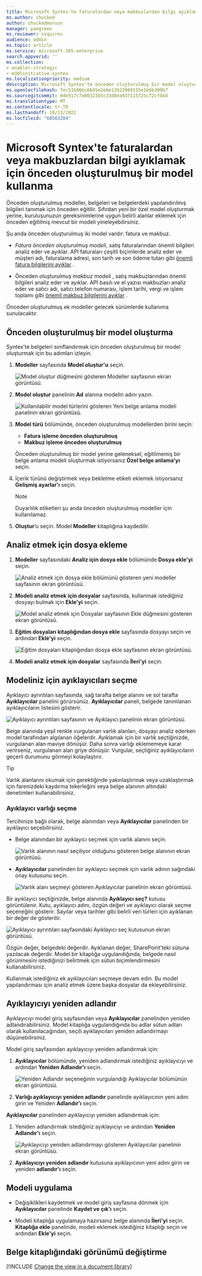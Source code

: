 ```yaml
---
title: Microsoft Syntex'te faturalardan veya makbuzlardan bilgi ayıklamak için önceden oluşturulmuş bir model kullanma
ms.author: chucked
author: chuckedmonson
manager: pamgreen
ms.reviewer: ssquires
audience: admin
ms.topic: article
ms.service: microsoft-365-enterprise
search.appverid: ''
ms.collection:
- enabler-strategic
- m365initiative-syntex
ms.localizationpriority: medium
description: Microsoft Syntex'te önceden oluşturulmuş bir model oluşturmayı ve yapılandırmayı öğrenin.
ms.openlocfilehash: 7ec51b86bc6645e2ebe13923969155e1b6b309b7
ms.sourcegitcommit: 04e517c7e00323b5c33d8ea937115725cf2cfd4d
ms.translationtype: MT
ms.contentlocale: tr-TR
ms.lasthandoff: 10/13/2022
ms.locfileid: "68563284"
---
```

# <a name="use-a-prebuilt-model-to-extract-info-from-invoices-or-receipts-in-microsoft-syntex"></a>Microsoft Syntex'te faturalardan veya makbuzlardan bilgi ayıklamak için önceden oluşturulmuş bir model kullanma

Önceden oluşturulmuş modeller, belgeleri ve belgelerdeki yapılandırılmış bilgileri tanımak için önceden eğitilir. Sıfırdan yeni bir özel model oluşturmak yerine, kuruluşunuzun gereksinimlerine uygun belirli alanlar eklemek için önceden eğitilmiş mevcut bir modeli yineleyebilirsiniz. 

Şu anda önceden oluşturulmuş iki model vardır: fatura ve makbuz.

- *Fatura önceden oluşturulmuş modeli*, satış faturalarından önemli bilgileri analiz eder ve ayıklar. API faturaları çeşitli biçimlerde analiz eder ve müşteri adı, faturalama adresi, son tarih ve son ödeme tutarı gibi [önemli fatura bilgilerini ayıklar](/azure/applied-ai-services/form-recognizer/concept-invoice#field-extraction) .

- Önceden *oluşturulmuş makbuz modeli* , satış makbuzlarından önemli bilgileri analiz eder ve ayıklar. API basılı ve el yazısı makbuzları analiz eder ve satıcı adı, satıcı telefon numarası, işlem tarihi, vergi ve işlem toplamı gibi [önemli makbuz bilgilerini ayıklar](/azure/applied-ai-services/form-recognizer/concept-receipt#field-extraction) .

Önceden oluşturulmuş ek modeller gelecek sürümlerde kullanıma sunulacaktır.

## <a name="create-a-prebuilt-model"></a>Önceden oluşturulmuş bir model oluşturma

Syntex'te belgeleri sınıflandırmak için önceden oluşturulmuş bir model oluşturmak için bu adımları izleyin.

1. **Modeller** sayfasında **Model oluştur'u** seçin.

    ![Model oluştur düğmesini gösteren Modeller sayfasının ekran görüntüsü.](../media/content-understanding/prebuilt-create-model-button.png) 

2. **Model oluştur** panelinin **Ad** alanına modelin adını yazın.

    ![Kullanılabilir model türlerini gösteren Yeni belge anlama modeli panelinin ekran görüntüsü.](../media/content-understanding/prebuilt-create-panel.png) 

3. **Model türü** bölümünde, önceden oluşturulmuş modellerden birini seçin:
   - **Fatura işleme önceden oluşturulmuş**
   - **Makbuz işleme önceden oluşturulmuş**

   Önceden oluşturulmuş bir model yerine geleneksel, eğitilmemiş bir belge anlama modeli oluşturmak istiyorsanız **Özel belge anlama'yı** seçin.

4. İçerik türünü değiştirmek veya bekletme etiketi eklemek istiyorsanız **Gelişmiş ayarlar'ı** seçin.

    > [!NOTE]
    > Duyarlılık etiketleri şu anda önceden oluşturulmuş modeller için kullanılamaz.

5. **Oluştur**’u seçin. Model **Modeller** kitaplığına kaydedilir.

## <a name="add-a-file-to-analyze"></a>Analiz etmek için dosya ekleme

1. **Modeller** sayfasındaki **Analiz için dosya ekle** bölümünde **Dosya ekle'yi** seçin.

    ![Analiz etmek için dosya ekle bölümünü gösteren yeni modeller sayfasının ekran görüntüsü.](../media/content-understanding/prebuilt-add-file-to-analyze.png) 

2. **Modeli analiz etmek için dosyalar** sayfasında, kullanmak istediğiniz dosyayı bulmak için **Ekle'yi** seçin.

    ![Model analiz etmek için Dosyalar sayfasının Ekle düğmesini gösteren ekran görüntüsü.](../media/content-understanding/prebuilt-add-file-button.png) 

3. **Eğitim dosyaları kitaplığından dosya ekle** sayfasında dosyayı seçin ve ardından **Ekle'yi** seçin.

    ![Eğitim dosyaları kitaplığından dosya ekle sayfasının ekran görüntüsü.](../media/content-understanding/prebuilt-add-file-from-training-library.png) 

6. **Modeli analiz etmek için dosyalar** sayfasında **İleri'yi** seçin.

## <a name="select-extractors-for-your-model"></a>Modeliniz için ayıklayıcıları seçme

Ayıklayıcı ayrıntıları sayfasında, sağ tarafta belge alanını ve sol tarafta **Ayıklayıcılar** panelini görürsünüz. **Ayıklayıcılar** paneli, belgede tanımlanan ayıklayıcıların listesini gösterir.

   ![Ayıklayıcı ayrıntıları sayfasının ve Ayıklayıcı panelinin ekran görüntüsü.](../media/content-understanding/prebuilt-extractor-details-page.png) 

Belge alanında yeşil renkle vurgulanan varlık alanları, dosyayı analiz ederken model tarafından algılanan öğelerdir. Ayıklamak için bir varlık seçtiğinizde, vurgulanan alan maviye dönüşür. Daha sonra varlığı eklememeye karar verirseniz, vurgulanan alan griye dönüşür. Vurgular, seçtiğiniz ayıklayıcıların geçerli durumunu görmeyi kolaylaştırır.

> [!TIP]
> Varlık alanlarını okumak için gerektiğinde yakınlaştırmak veya uzaklaştırmak için farenizdeki kaydırma tekerleğini veya belge alanının altındaki denetimleri kullanabilirsiniz.

### <a name="select-an-extractor-entity"></a>Ayıklayıcı varlığı seçme

Tercihinize bağlı olarak, belge alanından veya **Ayıklayıcılar** panelinden bir ayıklayıcı seçebilirsiniz.
 
- Belge alanından bir ayıklayıcı seçmek için varlık alanını seçin.

    ![Varlık alanının nasıl seçiliyor olduğunu gösteren belge alanının ekran görüntüsü.](../media/content-understanding/prebuilt-document-area-select-field.png) 

- **Ayıklayıcılar** panelinden bir ayıklayıcı seçmek için varlık adının sağındaki onay kutusunu seçin.

    ![Varlık alanı seçmeyi gösteren Ayıklayıcılar panelinin ekran görüntüsü.](../media/content-understanding/prebuilt-extractors-panel-select-field.png) 

Bir ayıklayıcı seçtiğinizde, belge alanında **Ayıklayıcı seç?** kutusu görüntülenir. Kutu, ayıklayıcı adını, özgün değeri ve ayıklayıcı olarak seçme seçeneğini gösterir. Sayılar veya tarihler gibi belirli veri türleri için ayıklanan bir değer de gösterilir.

   ![Ayıklayıcı ayrıntıları sayfasındaki Ayıklayıcı seç kutusunun ekran görüntüsü.](../media/content-understanding/prebuilt-select-distractor-box.png) 

Özgün değer, belgedeki değerdir. Ayıklanan değer, SharePoint'teki sütuna yazılacak değerdir. Model bir kitaplığa uygulandığında, belgede nasıl görünmesini istediğinizi belirtmek için sütun biçimlendirmesini kullanabilirsiniz.

Kullanmak istediğiniz ek ayıklayıcıları seçmeye devam edin. Bu model yapılandırması için analiz etmek üzere başka dosyalar da ekleyebilirsiniz.

## <a name="rename-an-extractor"></a>Ayıklayıcıyı yeniden adlandır

Ayıklayıcıyı model giriş sayfasından veya **Ayıklayıcılar** panelinden yeniden adlandırabilirsiniz. Model kitaplığa uygulandığında bu adlar sütun adları olarak kullanılacağından, seçili ayıklayıcıları yeniden adlandırmayı düşünebilirsiniz.

Model giriş sayfasından ayıklayıcıyı yeniden adlandırmak için:

1. **Ayıklayıcılar** bölümünde, yeniden adlandırmak istediğiniz ayıklayıcıyı ve ardından **Yeniden Adlandır'ı** seçin.

    ![Yeniden Adlandır seçeneğinin vurgulandığı Ayıklayıcılar bölümünün ekran görüntüsü.](../media/content-understanding/prebuilt-model-page-rename-extractor.png) 

2. **Varlığı ayıklayıcıyı yeniden adlandır** panelinde ayıklayıcının yeni adını girin ve Yeniden **Adlandır'ı** seçin.

**Ayıklayıcılar** panelinden ayıklayıcıyı yeniden adlandırmak için:

1. Yeniden adlandırmak istediğiniz ayıklayıcıyı ve ardından **Yeniden Adlandır'ı** seçin.

    ![Ayıklayıcıyı yeniden adlandırmayı gösteren Ayıklayıcılar panelinin ekran görüntüsü.](../media/content-understanding/prebuilt-extractors-panel-rename-field.png) 

2. **Ayıklayıcıyı yeniden adlandır** kutusuna ayıklayıcının yeni adını girin ve yeniden **adlandır'ı** seçin.

## <a name="apply-the-model"></a>Modeli uygulama

- Değişiklikleri kaydetmek ve model giriş sayfasına dönmek için **Ayıklayıcılar** panelinde **Kaydet ve çık'ı** seçin.

- Modeli kitaplığa uygulamaya hazırsanız belge alanında **İleri'yi** seçin. **Kitaplığa ekle** panelinde, modeli eklemek istediğiniz kitaplığı seçin ve ardından **Ekle'yi** seçin.

## <a name="change-the-view-in-a-document-library"></a>Belge kitaplığındaki görünümü değiştirme

[!INCLUDE [Change the view in a document library](../includes/change-library-view.md)]

